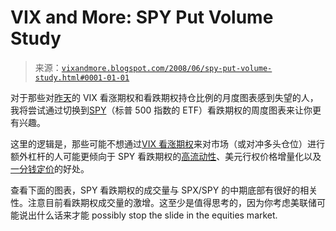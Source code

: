<!--yml

category: 未分类

date: 2024-05-18 18:33:54

-->

# VIX and More: SPY Put Volume Study

> 来源：[`vixandmore.blogspot.com/2008/06/spy-put-volume-study.html#0001-01-01`](http://vixandmore.blogspot.com/2008/06/spy-put-volume-study.html#0001-01-01)

对于那些对[昨天](http://vixandmore.blogspot.com/2008/06/vix-put-to-call-ratios-and-call-option.html)的 VIX 看涨期权和看跌期权持仓比例的月度图表感到失望的人，我将尝试通过切换到[SPY](http://vixandmore.blogspot.com/search/label/SPY)（标普 500 指数的 ETF）看跌期权的周度图表来让你更有兴趣。

这里的逻辑是，那些可能不想通过[VIX 看涨期权](http://vixandmore.blogspot.com/search/label/VIX%20calls)来对市场（或对冲多头仓位）进行额外杠杆的人可能更倾向于 SPY 看跌期权的[高流动性](http://biz.yahoo.com/opt/stat1.html)、美元行权价格增量化以及[一分钱定价](http://www.888options.com/help/faq/general.jsp?prt=nyse#26)的好处。

查看下面的图表，SPY 看跌期权的成交量与 SPX/SPY 的中期底部有很好的相关性。注意目前看跌期权成交量的激增。这至少是值得思考的，因为你考虑美联储可能说出什么话来才能 possibly stop the slide in the equities market.
